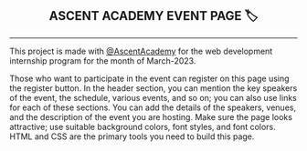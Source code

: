 <!DOCTYPE html>
<html lang="en" dir="ltr">

<head>
    <meta charset="utf-8">
    <meta name="viewport" content="width=device-width, initial-scale=1.0">
    <link rel="stylesheet" href="style.css">
    <link rel="stylesheet" href="https://cdnjs.cloudflare.com/ajax/libs/font-awesome/5.14.0/css/all.min.css">
</head>

<body>
<h2 style="text-align:center;"> ASCENT ACADEMY EVENT PAGE 🏷️ </h2>
<hr>
<p>
This project is made with 
<a href="#">@AscentAcademy</a> for the web development internship program for the month of March-2023. <br>

Those who want to participate in the event can register on this page using the register button. In the
header section, you can mention the key speakers of the event, the schedule, various events, and so
on; you can also use links for each of these sections. You can add the details of the speakers,
venues, and the description of the event you are hosting. Make sure the page looks attractive; use
suitable background colors, font styles, and font colors. HTML and CSS are the primary tools you
need to build this page.
</p>

</body>
</html>
